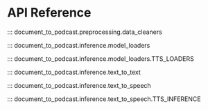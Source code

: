 # API Reference

::: document_to_podcast.preprocessing.data_cleaners

::: document_to_podcast.inference.model_loaders

::: document_to_podcast.inference.model_loaders.TTS_LOADERS

::: document_to_podcast.inference.text_to_text

::: document_to_podcast.inference.text_to_speech

::: document_to_podcast.inference.text_to_speech.TTS_INFERENCE
